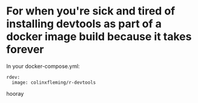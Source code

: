 # For when you're sick and tired of installing devtools as part of a docker image build because it takes forever

In your docker-compose.yml:

```
rdev:
  image: colinxfleming/r-devtools
```

hooray

